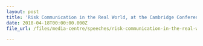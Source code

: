 ```yaml
---
layout: post
title: 'Risk Communication in the Real World, at the Cambridge Conference on Catastrophic Risk'
date: 2018-04-18T00:00:00.000Z
file_url: /files/media-centre/speeches/risk-communication-in-the-real-world.pdf

---
```


